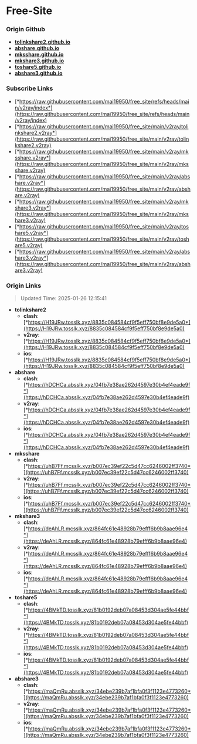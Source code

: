 # Free-Site

### Origin Github

- [**tolinkshare2.github.io**](https://github.com/tolinkshare2/tolinkshare2.github.io)
- [**abshare.github.io**](https://github.com/abshare/abshare.github.io)
- [**mksshare.github.io**](https://github.com/mksshare/mksshare.github.io)
- [**mkshare3.github.io**](https://github.com/mkshare3/mkshare3.github.io)
- [**toshare5.github.io**](https://github.com/toshare5/toshare5.github.io)
- [**abshare3.github.io**](https://github.com/abshare3/abshare3.github.io)

### Subscribe Links

- [*https://raw.githubusercontent.com/mai19950/free_site/refs/heads/main/v2ray/index*](https://raw.githubusercontent.com/mai19950/free_site/refs/heads/main/v2ray/index)
- [*https://raw.githubusercontent.com/mai19950/free_site/main/v2ray/tolinkshare2.v2ray*](https://raw.githubusercontent.com/mai19950/free_site/main/v2ray/tolinkshare2.v2ray)
- [*https://raw.githubusercontent.com/mai19950/free_site/main/v2ray/mksshare.v2ray*](https://raw.githubusercontent.com/mai19950/free_site/main/v2ray/mksshare.v2ray)
- [*https://raw.githubusercontent.com/mai19950/free_site/main/v2ray/abshare.v2ray*](https://raw.githubusercontent.com/mai19950/free_site/main/v2ray/abshare.v2ray)
- [*https://raw.githubusercontent.com/mai19950/free_site/main/v2ray/mkshare3.v2ray*](https://raw.githubusercontent.com/mai19950/free_site/main/v2ray/mkshare3.v2ray)
- [*https://raw.githubusercontent.com/mai19950/free_site/main/v2ray/toshare5.v2ray*](https://raw.githubusercontent.com/mai19950/free_site/main/v2ray/toshare5.v2ray)
- [*https://raw.githubusercontent.com/mai19950/free_site/main/v2ray/abshare3.v2ray*](https://raw.githubusercontent.com/mai19950/free_site/main/v2ray/abshare3.v2ray)

### Origin Links

> Updated Time: 2025-01-26 12:15:41

- **tolinkshare2**
  - **clash**: [*https://H19JRw.tosslk.xyz/8835c084584cf9f5eff750bf8e9de5a0*](https://H19JRw.tosslk.xyz/8835c084584cf9f5eff750bf8e9de5a0)
  - **v2ray**: [*https://H19JRw.tosslk.xyz/8835c084584cf9f5eff750bf8e9de5a0*](https://H19JRw.tosslk.xyz/8835c084584cf9f5eff750bf8e9de5a0)
  - **ios**: [*https://H19JRw.tosslk.xyz/8835c084584cf9f5eff750bf8e9de5a0*](https://H19JRw.tosslk.xyz/8835c084584cf9f5eff750bf8e9de5a0)
- **abshare**
  - **clash**: [*https://hDCHCa.absslk.xyz/04fb7e38ae262d4597e30b4ef4eade9f*](https://hDCHCa.absslk.xyz/04fb7e38ae262d4597e30b4ef4eade9f)
  - **v2ray**: [*https://hDCHCa.absslk.xyz/04fb7e38ae262d4597e30b4ef4eade9f*](https://hDCHCa.absslk.xyz/04fb7e38ae262d4597e30b4ef4eade9f)
  - **ios**: [*https://hDCHCa.absslk.xyz/04fb7e38ae262d4597e30b4ef4eade9f*](https://hDCHCa.absslk.xyz/04fb7e38ae262d4597e30b4ef4eade9f)
- **mksshare**
  - **clash**: [*https://uhB7Ff.mcsslk.xyz/b007ec39ef22c5d47cc6246002ff3740*](https://uhB7Ff.mcsslk.xyz/b007ec39ef22c5d47cc6246002ff3740)
  - **v2ray**: [*https://uhB7Ff.mcsslk.xyz/b007ec39ef22c5d47cc6246002ff3740*](https://uhB7Ff.mcsslk.xyz/b007ec39ef22c5d47cc6246002ff3740)
  - **ios**: [*https://uhB7Ff.mcsslk.xyz/b007ec39ef22c5d47cc6246002ff3740*](https://uhB7Ff.mcsslk.xyz/b007ec39ef22c5d47cc6246002ff3740)
- **mkshare3**
  - **clash**: [*https://deAhLR.mcsslk.xyz/864fc61e48928b79efff6b9b8aae96e4*](https://deAhLR.mcsslk.xyz/864fc61e48928b79efff6b9b8aae96e4)
  - **v2ray**: [*https://deAhLR.mcsslk.xyz/864fc61e48928b79efff6b9b8aae96e4*](https://deAhLR.mcsslk.xyz/864fc61e48928b79efff6b9b8aae96e4)
  - **ios**: [*https://deAhLR.mcsslk.xyz/864fc61e48928b79efff6b9b8aae96e4*](https://deAhLR.mcsslk.xyz/864fc61e48928b79efff6b9b8aae96e4)
- **toshare5**
  - **clash**: [*https://4BMkTD.tosslk.xyz/81b0192deb07a08453d304ae5fe44bbf*](https://4BMkTD.tosslk.xyz/81b0192deb07a08453d304ae5fe44bbf)
  - **v2ray**: [*https://4BMkTD.tosslk.xyz/81b0192deb07a08453d304ae5fe44bbf*](https://4BMkTD.tosslk.xyz/81b0192deb07a08453d304ae5fe44bbf)
  - **ios**: [*https://4BMkTD.tosslk.xyz/81b0192deb07a08453d304ae5fe44bbf*](https://4BMkTD.tosslk.xyz/81b0192deb07a08453d304ae5fe44bbf)
- **abshare3**
  - **clash**: [*https://maQmRu.absslk.xyz/34ebe239b7af1bfa0f3f1123e4773260*](https://maQmRu.absslk.xyz/34ebe239b7af1bfa0f3f1123e4773260)
  - **v2ray**: [*https://maQmRu.absslk.xyz/34ebe239b7af1bfa0f3f1123e4773260*](https://maQmRu.absslk.xyz/34ebe239b7af1bfa0f3f1123e4773260)
  - **ios**: [*https://maQmRu.absslk.xyz/34ebe239b7af1bfa0f3f1123e4773260*](https://maQmRu.absslk.xyz/34ebe239b7af1bfa0f3f1123e4773260)

